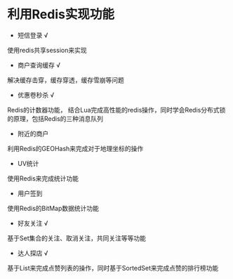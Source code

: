 # 利用Redis实现功能
  
* 短信登录 √

使用redis共享session来实现

* 商户查询缓存 √

解决缓存击穿，缓存穿透，缓存雪崩等问题

* 优惠卷秒杀 √

Redis的计数器功能， 结合Lua完成高性能的redis操作，同时学会Redis分布式锁的原理，包括Redis的三种消息队列

* 附近的商户

利用Redis的GEOHash来完成对于地理坐标的操作

* UV统计

使用Redis来完成统计功能

* 用户签到

使用Redis的BitMap数据统计功能

* 好友关注 √

基于Set集合的关注、取消关注，共同关注等等功能

* 达人探店 √

基于List来完成点赞列表的操作，同时基于SortedSet来完成点赞的排行榜功能

